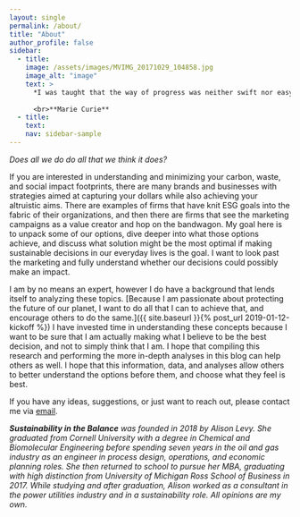 ```yaml
---
layout: single
permalink: /about/
title: "About"
author_profile: false
sidebar:
  - title: 
    image: /assets/images/MVIMG_20171029_104858.jpg
    image_alt: "image"
    text: >
      *I was taught that the way of progress was neither swift nor easy.*
    
      <br>**Marie Curie**
  - title: 
    text: 
    nav: sidebar-sample
---
```


*Does all we do do all that we think it does?*

If you are interested in understanding and minimizing your carbon, waste, and social impact footprints, there are many brands and businesses with strategies aimed at capturing your dollars while also achieving your altruistic aims. There are examples of firms that have knit ESG goals into the fabric of their organizations, and then there are firms that see the marketing campaigns as a value creator and hop on the bandwagon. My goal here is to unpack some of our options, dive deeper into what those options achieve, and discuss what solution might be the most optimal if making sustainable decisions in our everyday lives is the goal. I want to look past the marketing and fully understand whether our decisions could possibly make an impact. 

I am by no means an expert, however I do have a background that lends itself to analyzing these topics. [Because I am passionate about protecting the future of our planet, I want to do all that I can to achieve that, and encourage others to do the same.]({{ site.baseurl }}{% post_url 2019-01-12-kickoff %}) I have invested time in understanding these concepts because I want to be sure that I am actually making what I believe to be the best decision, and not to simply think that I am. I hope that compiling this research and performing the more in-depth analyses in this blog can help others as well. I hope that this information, data, and analyses allow others to better understand the options before them, and choose what they feel is best.

If you have any ideas, suggestions, or just want to reach out, please contact me via [email](mailto:sustainabilityinthebalance@gmail.com).

***Sustainability in the Balance** was founded in 2018 by Alison Levy. She graduated from Cornell University with a degree in Chemical and Biomolecular Engineering before spending seven years in the oil and gas industry as an engineer in process design, operations, and economic planning roles. She then returned to school to pursue her MBA, graduating with high distinction from University of Michigan Ross School of Business in 2017. While studying and after graduation, Alison worked as a consultant in the power utilities industry and in a sustainability role. All opinions are my own.*
